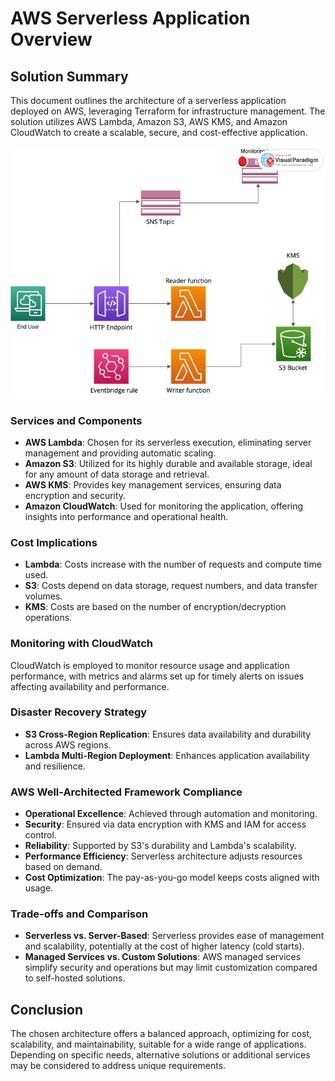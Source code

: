 # AWS Serverless Application Overview

## Solution Summary

This document outlines the architecture of a serverless application deployed on AWS, leveraging Terraform for infrastructure management. The solution utilizes AWS Lambda, Amazon S3, AWS KMS, and Amazon CloudWatch to create a scalable, secure, and cost-effective application.

![1708132239679](../image/README/1708132239679.png)

### Services and Components

- **AWS Lambda**: Chosen for its serverless execution, eliminating server management and providing automatic scaling.
- **Amazon S3**: Utilized for its highly durable and available storage, ideal for any amount of data storage and retrieval.
- **AWS KMS**: Provides key management services, ensuring data encryption and security.
- **Amazon CloudWatch**: Used for monitoring the application, offering insights into performance and operational health.

### Cost Implications

- **Lambda**: Costs increase with the number of requests and compute time used.
- **S3**: Costs depend on data storage, request numbers, and data transfer volumes.
- **KMS**: Costs are based on the number of encryption/decryption operations.

### Monitoring with CloudWatch

CloudWatch is employed to monitor resource usage and application performance, with metrics and alarms set up for timely alerts on issues affecting availability and performance.

### Disaster Recovery Strategy

- **S3 Cross-Region Replication**: Ensures data availability and durability across AWS regions.
- **Lambda Multi-Region Deployment**: Enhances application availability and resilience.

### AWS Well-Architected Framework Compliance

- **Operational Excellence**: Achieved through automation and monitoring.
- **Security**: Ensured via data encryption with KMS and IAM for access control.
- **Reliability**: Supported by S3's durability and Lambda's scalability.
- **Performance Efficiency**: Serverless architecture adjusts resources based on demand.
- **Cost Optimization**: The pay-as-you-go model keeps costs aligned with usage.

### Trade-offs and Comparison

- **Serverless vs. Server-Based**: Serverless provides ease of management and scalability, potentially at the cost of higher latency (cold starts).
- **Managed Services vs. Custom Solutions**: AWS managed services simplify security and operations but may limit customization compared to self-hosted solutions.

## Conclusion

The chosen architecture offers a balanced approach, optimizing for cost, scalability, and maintainability, suitable for a wide range of applications. Depending on specific needs, alternative solutions or additional services may be considered to address unique requirements.
